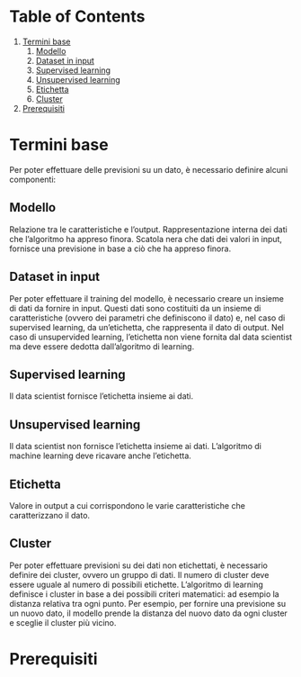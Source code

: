 
# Table of Contents

1.  [Termini base](#org01ced4a)
    1.  [Modello](#orgbe41e0a)
    2.  [Dataset in input](#org860c00c)
    3.  [Supervised learning](#org751c10f)
    4.  [Unsupervised learning](#org538977e)
    5.  [Etichetta](#org572087a)
    6.  [Cluster](#org6b47d47)
2.  [Prerequisiti](#orgc892123)



<a id="org01ced4a"></a>

# Termini base

Per poter effettuare delle previsioni su un dato, è necessario definire alcuni componenti:


<a id="orgbe41e0a"></a>

## Modello

Relazione tra le caratteristiche e l&rsquo;output.
Rappresentazione interna dei dati che l&rsquo;algoritmo ha appreso finora. Scatola nera che dati dei valori in input, fornisce una previsione in base a ciò che ha appreso finora.


<a id="org860c00c"></a>

## Dataset in input

Per poter effettuare il training del modello, è necessario creare un insieme di dati da fornire in input. Questi dati sono costituiti da un insieme di caratteristiche (ovvero dei parametri che definiscono il dato) e, nel caso di supervised learning, da un&rsquo;etichetta, che rappresenta il dato di output. Nel caso di unsupervided learning, l&rsquo;etichetta non viene fornita dal <span class="underline">data scientist</span> ma deve essere dedotta dall&rsquo;algoritmo di learning.


<a id="org751c10f"></a>

## Supervised learning

Il <span class="underline">data scientist</span> fornisce l&rsquo;etichetta insieme ai dati.


<a id="org538977e"></a>

## Unsupervised learning

Il <span class="underline">data scientist</span> non fornisce l&rsquo;etichetta insieme ai dati. L&rsquo;algoritmo di machine learning deve ricavare anche l&rsquo;etichetta.


<a id="org572087a"></a>

## Etichetta

Valore in output a cui corrispondono le varie caratteristiche che caratterizzano il dato.


<a id="org6b47d47"></a>

## Cluster

Per poter effettuare previsioni su dei dati non etichettati, è necessario definire dei cluster, ovvero un gruppo di dati. Il numero di cluster deve essere uguale al numero di possibili etichette. L&rsquo;algoritmo di learning definisce i cluster in base a dei possibili criteri matematici: ad esempio la distanza relativa tra ogni punto. Per esempio, per fornire una previsione su un nuovo dato, il modello prende la distanza del nuovo dato da ogni cluster e sceglie il cluster più vicino.


<a id="orgc892123"></a>

# Prerequisiti

